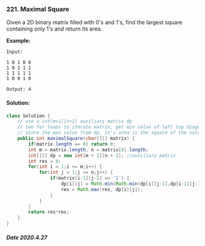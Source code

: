 ### 221. Maximal Square

Given a 2D binary matrix filled with 0's and 1's, find the largest square containing only 1's and return its area.

**Example:**

```
Input: 

1 0 1 0 0
1 0 1 1 1
1 1 1 1 1
1 0 0 1 0

Output: 4
```

#### Solution:

```java
class Solution {
    // use a int[m+1][n+1] auxiliary matrix dp
    // two for loops to iterate matrix, get min value of left top diagonal and add 1
    // store the max value from dp, it's area is the square of the value
    public int maximalSquare(char[][] matrix) {
        if(matrix.length == 0) return 0;
        int m = matrix.length, n = matrix[0].length;
        int[][] dp = new int[m + 1][n + 1]; //auxiliary matrix
        int res = 0;
        for(int i = 1;i <= m;i++) {
            for(int j = 1;j <= n;j++) {
                if(matrix[i-1][j-1] == '1') {
                    dp[i][j] = Math.min(Math.min(dp[i][j-1],dp[i-1][j-1]), dp[i-1][j]) + 1;
                    res = Math.max(res, dp[i][j]);
                }
            }
        }
        return res*res;
    }
}
```

##### Date 2020.4.27